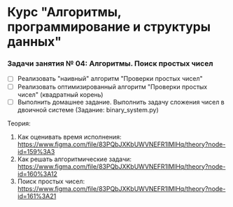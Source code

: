 # Курс "Алгоритмы, программирование и структуры данных"

### Задачи занятия № 04: Алгоритмы. Поиск простых чисел

- [ ] Реализовать "наивный" алгоритм "Проверки простых чисел"
- [ ] Реализовать оптимизированный алгоритм "Проверки простых чисел" (квадратный корень)
- [ ] Выполнить домашнее задание. Выполнить задачу сложения чисел в двоичной системе (Задание: binary_system.py)

Теория: 
1. Как оценивать время исполнения: https://www.figma.com/file/83PQbJXKbUWVNEFR1lMlHq/theory?node-id=159%3A3
2. Как решать алгоритмические задачи: https://www.figma.com/file/83PQbJXKbUWVNEFR1lMlHq/theory?node-id=160%3A12
3. Поиск простых чисел: https://www.figma.com/file/83PQbJXKbUWVNEFR1lMlHq/theory?node-id=161%3A21